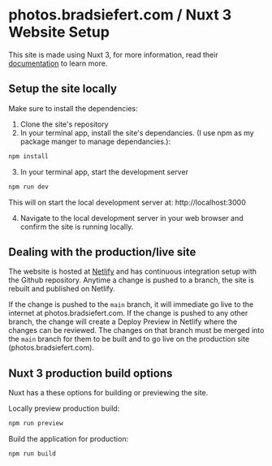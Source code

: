 # photos.bradsiefert.com / Nuxt 3 Website Setup
This site is made using Nuxt 3, for more information, read their [documentation](https://nuxt.com/docs/getting-started/introduction) to learn more.

## Setup the site locally
Make sure to install the dependencies:

1. Clone the site's repository
2. In your terminal app, install the site's dependancies. (I use npm as my package manger to manage dependancies.):
```bash
npm install
```
3. In your terminal app, start the development server
```bash
npm run dev
```
This will on start the local development server at: http://localhost:3000

4. Navigate to the local development server in your web browser and confirm the site is running locally.

## Dealing with the production/live site
The website is hosted at [Netlify](https://netlify.com) and has continuous integration setup with the Github repository. Anytime a change is pushed to a branch, the site is rebuilt and published on Netlify.

If the change is pushed to the `main` branch, it will immediate go live to the internet at photos.bradsiefert.com. If the change is pushed to any other branch, the change will create a Deploy Preview in Netlify where the changes can be reviewed. The changes on that branch must be merged into the `main` branch for them to be built and to go live on the production site (photos.bradsiefert.com).

## Nuxt 3 production build options
Nuxt has a these options for building or previewing the site.

Locally preview production build:

```bash
npm run preview
```

Build the application for production:

```bash
npm run build
```